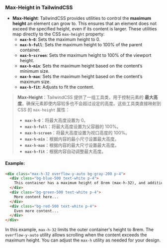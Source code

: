 ### Max-Height in TailwindCSS

- **Max-Height**: TailwindCSS provides utilities to control the **maximum height** an element can grow to. This ensures that an element does not exceed the specified height, even if its content is larger. These utilities map directly to the CSS `max-height` property:
  - **`max-h-0`**: Sets the maximum height to 0.
  - **`max-h-full`**: Sets the maximum height to 100% of the parent container.
  - **`max-h-screen`**: Sets the maximum height to 100% of the viewport height.
  - **`max-h-min`**: Sets the maximum height based on the content’s minimum size.
  - **`max-h-max`**: Sets the maximum height based on the content’s maximum size.
  - **`max-h-fit`**: Adjusts to fit the content.

> **Max-Height**：TailwindCSS 提供了一组工具类，用于控制元素的 **最大高度**，确保元素即使内容较多也不会超过设定的高度。这些工具类直接映射到 CSS 的 `max-height` 属性：
> - **`max-h-0`**：将最大高度设置为 0。
> - **`max-h-full`**：将最大高度设置为父容器的 100%。
> - **`max-h-screen`**：将最大高度设置为视口高度的 100%。
> - **`max-h-min`**：根据内容的最小尺寸设置最大高度。
> - **`max-h-max`**：根据内容的最大尺寸设置最大高度。
> - **`max-h-fit`**：根据内容自动调整最大高度。

#### Example:

```html
<div class="max-h-32 overflow-y-auto bg-gray-200 p-4">
  <div class="bg-blue-500 text-white p-4">
    This container has a maximum height of 8rem (max-h-32), and additional content will scroll if it exceeds this height.
  </div>
  <div class="bg-green-500 text-white p-4">
    More content here...
  </div>
  <div class="bg-red-500 text-white p-4">
    Even more content...
  </div>
</div>
```

In this example, `max-h-32` limits the outer container's height to 8rem. The `overflow-y-auto` utility allows scrolling when the content exceeds the maximum height. You can adjust the `max-h` utility as needed for your design.